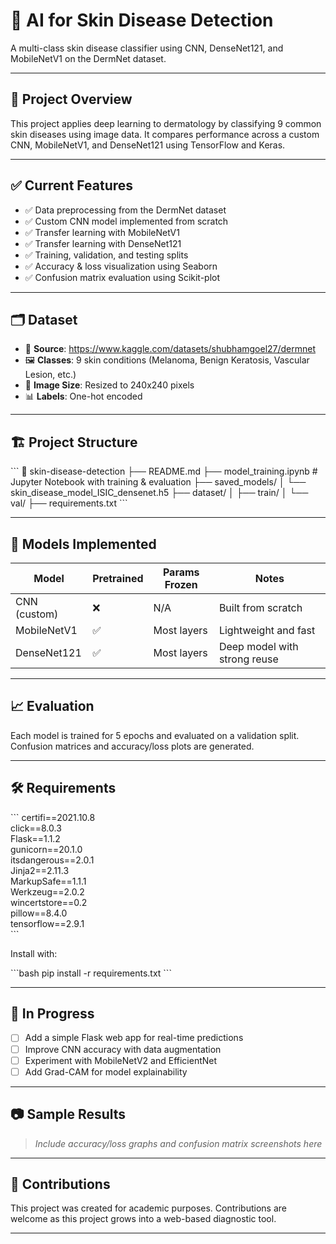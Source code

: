 <h1>🧠 AI for Skin Disease Detection</h1>

A multi-class skin disease classifier using CNN, DenseNet121, and MobileNetV1 on the DermNet dataset.

---

## 📌 Project Overview

This project applies deep learning to dermatology by classifying 9 common skin diseases using image data. It compares performance across a custom CNN, MobileNetV1, and DenseNet121 using TensorFlow and Keras.

---

## ✅ Current Features

- ✅ Data preprocessing from the DermNet dataset  
- ✅ Custom CNN model implemented from scratch  
- ✅ Transfer learning with MobileNetV1  
- ✅ Transfer learning with DenseNet121  
- ✅ Training, validation, and testing splits  
- ✅ Accuracy & loss visualization using Seaborn  
- ✅ Confusion matrix evaluation using Scikit-plot  

---

## 🗂️ Dataset

- 📁 **Source**: https://www.kaggle.com/datasets/shubhamgoel27/dermnet  
- 🖼️ **Classes**: 9 skin conditions (Melanoma, Benign Keratosis, Vascular Lesion, etc.)  
- 📐 **Image Size**: Resized to 240x240 pixels  
- 📊 **Labels**: One-hot encoded  

---

## 🏗️ Project Structure

\`\`\`
📁 skin-disease-detection
├── README.md
├── model_training.ipynb        # Jupyter Notebook with training & evaluation
├── saved_models/
│   └── skin_disease_model_ISIC_densenet.h5
├── dataset/
│   ├── train/
│   └── val/
├── requirements.txt
\`\`\`

---

## 🔧 Models Implemented

| Model         | Pretrained | Params Frozen | Notes                         |
|---------------|------------|----------------|-------------------------------|
| CNN (custom)  | ❌          | N/A            | Built from scratch            |
| MobileNetV1   | ✅          | Most layers    | Lightweight and fast          |
| DenseNet121   | ✅          | Most layers    | Deep model with strong reuse  |

---

## 📈 Evaluation

Each model is trained for 5 epochs and evaluated on a validation split. Confusion matrices and accuracy/loss plots are generated.

---

## 🛠 Requirements

\`\`\`
certifi==2021.10.8  
click==8.0.3  
Flask==1.1.2  
gunicorn==20.1.0  
itsdangerous==2.0.1  
Jinja2==2.11.3  
MarkupSafe==1.1.1  
Werkzeug==2.0.2  
wincertstore==0.2  
pillow==8.4.0  
tensorflow==2.9.1  
\`\`\`

Install with:

\`\`\`bash
pip install -r requirements.txt
\`\`\`

---

## 🚧 In Progress

- [ ] Add a simple Flask web app for real-time predictions  
- [ ] Improve CNN accuracy with data augmentation  
- [ ] Experiment with MobileNetV2 and EfficientNet  
- [ ] Add Grad-CAM for model explainability  

---

## 📷 Sample Results

> _Include accuracy/loss graphs and confusion matrix screenshots here_

---

## 🤝 Contributions

This project was created for academic purposes. Contributions are welcome as this project grows into a web-based diagnostic tool.

---
